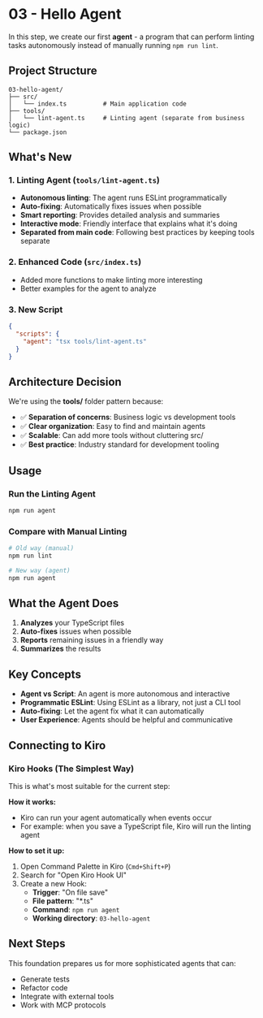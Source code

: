 
# 03 - Hello Agent

In this step, we create our first **agent** - a program that can perform linting tasks autonomously instead of manually running `npm run lint`.

## Project Structure

```
03-hello-agent/
├── src/
│   └── index.ts          # Main application code
├── tools/
│   └── lint-agent.ts     # Linting agent (separate from business logic)
└── package.json
```

## What's New

### 1. Linting Agent (`tools/lint-agent.ts`)
- **Autonomous linting**: The agent runs ESLint programmatically
- **Auto-fixing**: Automatically fixes issues when possible
- **Smart reporting**: Provides detailed analysis and summaries
- **Interactive mode**: Friendly interface that explains what it's doing
- **Separated from main code**: Following best practices by keeping tools separate

### 2. Enhanced Code (`src/index.ts`)
- Added more functions to make linting more interesting
- Better examples for the agent to analyze

### 3. New Script
```json
{
  "scripts": {
    "agent": "tsx tools/lint-agent.ts"
  }
}
```

## Architecture Decision

We're using the **tools/** folder pattern because:
- ✅ **Separation of concerns**: Business logic vs development tools
- ✅ **Clear organization**: Easy to find and maintain agents
- ✅ **Scalable**: Can add more tools without cluttering src/
- ✅ **Best practice**: Industry standard for development tooling

## Usage

### Run the Linting Agent
```bash
npm run agent
```

### Compare with Manual Linting
```bash
# Old way (manual)
npm run lint

# New way (agent)
npm run agent
```

## What the Agent Does

1. **Analyzes** your TypeScript files
2. **Auto-fixes** issues when possible
3. **Reports** remaining issues in a friendly way
4. **Summarizes** the results

## Key Concepts

- **Agent vs Script**: An agent is more autonomous and interactive
- **Programmatic ESLint**: Using ESLint as a library, not just a CLI tool
- **Auto-fixing**: Let the agent fix what it can automatically
- **User Experience**: Agents should be helpful and communicative

## Connecting to Kiro

### Kiro Hooks (The Simplest Way)
This is what's most suitable for the current step:

**How it works:**
- Kiro can run your agent automatically when events occur
- For example: when you save a TypeScript file, Kiro will run the linting agent

**How to set it up:**
1. Open Command Palette in Kiro (`Cmd+Shift+P`)
2. Search for "Open Kiro Hook UI"
3. Create a new Hook:
   - **Trigger**: "On file save"
   - **File pattern**: "*.ts"
   - **Command**: `npm run agent`
   - **Working directory**: `03-hello-agent`

## Next Steps

This foundation prepares us for more sophisticated agents that can:
- Generate tests
- Refactor code
- Integrate with external tools
- Work with MCP protocols